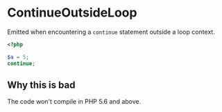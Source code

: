 # ContinueOutsideLoop

Emitted when encountering a `continue` statement outside a loop context.

```php
<?php

$a = 5;
continue;
```

## Why this is bad

The code won't compile in PHP 5.6 and above.
